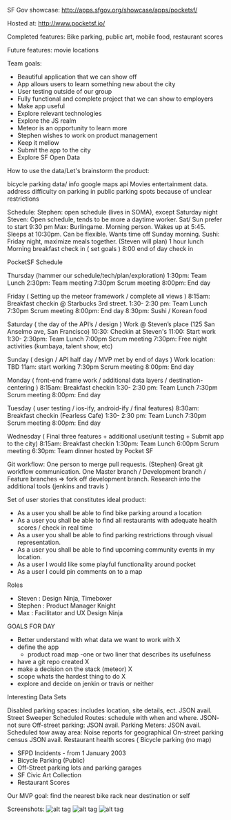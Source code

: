 SF Gov showcase: http://apps.sfgov.org/showcase/apps/pocketsf/

Hosted at: http://www.pocketsf.io/

Completed features: Bike parking, public art, mobile food, restaurant scores

Future features: movie locations

Team goals:

* Beautiful application that we can show off
* App allows users to learn something new about the city
* User testing outside of our group
* Fully functional and complete project that we can show to employers
* Make app useful
* Explore relevant technologies
* Explore the JS realm
* Meteor is an opportunity to learn more
* Stephen wishes to work on product management
* Keep it mellow
* Submit the app to the city
* Explore SF Open Data

How to use the data/Let's brainstorm the product:

bicycle parking data/ info
google maps api
Movies entertainment data.
address difficulty on parking in public parking spots because of unclear restrictions


Schedule:
Stephen: open schedule (lives in SOMA), except Saturday night
Steven: Open schedule, tends to be more a daytime worker. Sat/ Sun prefer to start 9:30 pm
Max: Burlingame. Morning person. Wakes up at 5:45. Sleeps at 10:30pm. Can be flexible. Wants time off Sunday morning.
Sushi: Friday night, maximize meals together. (Steven will plan)
1 hour lunch
Morning breakfast check in ( set goals )
8:00 end of day check in



PocketSF Schedule

Thursday (hammer our schedule/tech/plan/exploration)
1:30pm: Team Lunch
2:30pm: Team meeting
7:30pm Scrum meeting
8:00pm: End day

Friday ( Setting up the meteor framework / complete all views )
8:15am: Breakfast checkin @ Starbucks 3rd street.
1:30- 2:30 pm: Team Lunch
7:30pm Scrum meeting
8:00pm: End day
8:30pm: Sushi / Korean food

Saturday ( the day of the API’s / design )
Work @ Steven’s place (125 San Anselmo ave, San Francisco)
10:30: Checkin at Steven's
11:00: Start work
1:30- 2:30pm: Team Lunch
7:00pm Scrum meeting
7:30pm: Free night activities (kumbaya, talent show, etc)

Sunday ( design / API half day / MVP met by end of days  )
Work location: TBD
11am: start working
7:30pm Scrum meeting
 8:00pm: End day

Monday ( front-end frame work / additional data layers / destination-centering )
8:15am: Breakfast checkin
1:30- 2:30 pm: Team Lunch
7:30pm Scrum meeting
8:00pm: End day

Tuesday ( user testing / ios-ify, android-ify / final features)
8:30am: Breakfast checkin (Fearless Cafe)
1:30- 2:30 pm: Team Lunch
7:30pm Scrum meeting
8:00pm: End day

Wednesday ( Final three features + additional user/unit testing + Submit app to the city)
8:15am: Breakfast checkin
1:30pm: Team Lunch
6:00pm Scrum meeting
6:30pm: Team dinner hosted by Pocket SF

Git workflow:
One person to merge pull requests. (Stephen)
Great git workflow communication.
One Master branch / Development branch / Feature branches => fork off development branch.
Research into the additional tools (jenkins and travis )

Set of user stories that constitutes ideal product:
* As a user you shall be able to find bike parking around a location
* As a user you shall be able to find all restaurants with adequate health scores / check in real time
* As a user you shall be able to find parking restrictions through visual representation.
* As a user you shall be able to find upcoming community events in my location.
* As a user I would like some playful  functionality around pocket
* As a user I could pin comments on to a map

Roles
* Steven : Design Ninja, Timeboxer
* Stephen : Product Manager Knight
* Max : Facilitator and UX Design Ninja

GOALS FOR DAY
- Better understand with what data we want to work with X
- define the app
	- product road map
	-one or two liner that describes its usefulness
- have a git repo created X
- make a decision on the stack (meteor) X
- scope whats the hardest thing to do X
- explore and decide on jenkin or travis or neither


Interesting Data Sets

Disabled parking spaces: includes location, site details, ect. JSON avail.
Street Sweeper Scheduled Routes: schedule with when and where. JSON- not sure
Off-street parking: JSON avail.
Parking Meters:  JSON avail.
Scheduled tow away area:
Noise reports for geographical
On-street parking census JSON avail.
Restaurant health scores (
Bicycle parking (no map)
- SFPD Incidents - from 1 January 2003
- Bicycle Parking (Public)
- Off-Street parking lots and parking garages
- SF Civic Art Collection
- Restaurant Scores

Our MVP goal: find the nearest bike rack near destination or self

Screenshots:
![alt tag](https://github.com/scaulfield01/pocketSF/tree/master/public/images/pocket1.png)
![alt tag](https://github.com/scaulfield01/pocketSF/tree/master/public/images/pocket2.png)
![alt tag](https://github.com/scaulfield01/pocketSF/tree/master/public/images/pocket3.png)